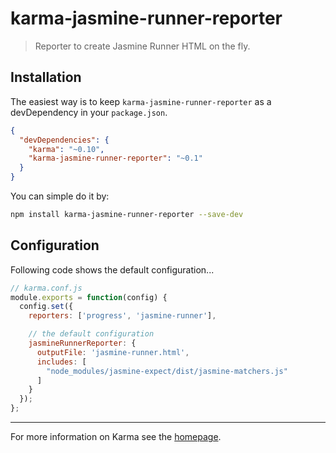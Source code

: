# karma-jasmine-runner-reporter

> Reporter to create Jasmine Runner HTML on the fly. 

## Installation

The easiest way is to keep `karma-jasmine-runner-reporter` as a devDependency in your `package.json`.
```json
{
  "devDependencies": {
    "karma": "~0.10",
    "karma-jasmine-runner-reporter": "~0.1"
  }
}
```

You can simple do it by:
```bash
npm install karma-jasmine-runner-reporter --save-dev
```

## Configuration
Following code shows the default configuration...
```js
// karma.conf.js
module.exports = function(config) {
  config.set({
    reporters: ['progress', 'jasmine-runner'],

    // the default configuration
    jasmineRunnerReporter: {
      outputFile: 'jasmine-runner.html',
      includes: [
        "node_modules/jasmine-expect/dist/jasmine-matchers.js"
      ]
    }
  });
};
```

----

For more information on Karma see the [homepage].


[homepage]: http://karma-runner.github.com
